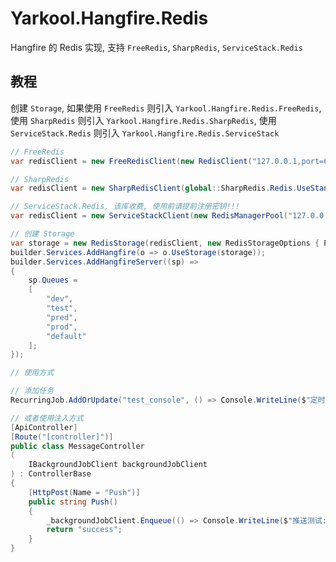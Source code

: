 # Yarkool.Hangfire.Redis

Hangfire 的 Redis 实现, 支持 `FreeRedis`, `SharpRedis`, `ServiceStack.Redis`

## 教程

创建 `Storage`, 如果使用 `FreeRedis` 则引入 `Yarkool.Hangfire.Redis.FreeRedis`, 使用 `SharpRedis` 则引入
`Yarkool.Hangfire.Redis.SharpRedis`, 使用 `ServiceStack.Redis` 则引入
`Yarkool.Hangfire.Redis.ServiceStack`

```csharp
// FreeRedis
var redisClient = new FreeRedisClient(new RedisClient("127.0.0.1,port=6379"); 

// SharpRedis
var redisClient = new SharpRedisClient(global::SharpRedis.Redis.UseStandalone("host=127.0.0.1,port=6379"));

// ServiceStack.Redis, 该库收费, 使用前请提前注册密钥!!!
var redisClient = new ServiceStackClient(new RedisManagerPool("127.0.0.1:6379"));

// 创建 Storage
var storage = new RedisStorage(redisClient, new RedisStorageOptions { Prefix = "hangfire:" });
builder.Services.AddHangfire(o => o.UseStorage(storage));
builder.Services.AddHangfireServer((sp) =>
{
    sp.Queues =
    [
        "dev",
        "test",
        "pred",
        "prod",
        "default"
    ];
});

// 使用方式

// 添加任务
RecurringJob.AddOrUpdate("test_console", () => Console.WriteLine($"定时任务输出: {DateTime.Now:yyyy-MM-dd HH:mm:ss.fff}"), "*/1 * * * * ? ", new RecurringJobOptions { TimeZone = TimeZoneInfo.Local });

// 或者使用注入方式
[ApiController]
[Route("[controller]")]
public class MessageController
(
    IBackgroundJobClient backgroundJobClient
) : ControllerBase
{    
    [HttpPost(Name = "Push")]
    public string Push()
    {
        _backgroundJobClient.Enqueue(() => Console.WriteLine($"推送测试: {DateTime.Now:yyyy-MM-dd HH:mm:ss.fff}"));
        return "success";
    }
}
```